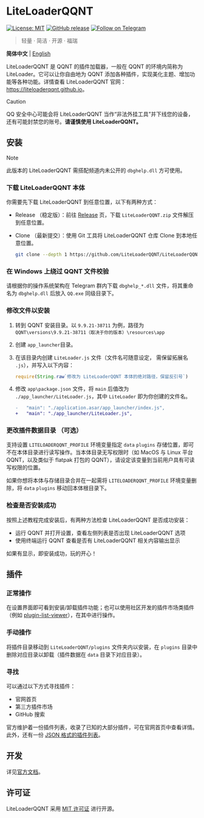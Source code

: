 # LiteLoaderQQNT

[![License: MIT](https://img.shields.io/badge/License-MIT-blue.svg)](LICENSE)
[![GitHub release](https://img.shields.io/github/v/release/LiteLoaderQQNT/LiteLoaderQQNT?logo=github)](https://github.com/LiteLoaderQQNT/LiteLoaderQQNT/releases)
[![Follow on Telegram](https://img.shields.io/badge/Follow-Telegram-blue?logo=telegram)](https://t.me/LiteLoaderQQNT_Channel)

> 轻量 · 简洁 · 开源 · 福瑞

**简体中文** | [English](https://github.com/LiteLoaderQQNT/LiteLoaderQQNT/blob/main/README_EN.md)

LiteLoaderQQNT 是 QQNT 的插件加载器，一般在 QQNT 的环境内简称为 LiteLoader。它可以让你自由地为 QQNT 添加各种插件，实现美化主题、增加功能等各种功能。详情查看 LiteLoaderQQNT 官网：<https://liteloaderqqnt.github.io>。

> [!CAUTION]
> QQ 安全中心可能会将 LiteLoaderQQNT 当作“非法外挂工具”并下线您的设备，还有可能封禁您的账号。**请谨慎使用 LiteLoaderQQNT。**

## 安装

> [!NOTE]
> 此版本的 LiteLoaderQQNT 需搭配频道内未公开的 `dbghelp.dll` 方可使用。

### 下载 LiteLoaderQQNT 本体

你需要先下载 LiteLoaderQQNT 到任意位置，以下有两种方式：

- Release （稳定版）：前往 [Release](https://github.com/LiteLoaderQQNT/LiteLoaderQQNT/releases) 页，下载 `LiteLoaderQQNT.zip` 文件解压到任意位置。
- Clone （最新提交）：使用 Git 工具将 LiteLoaderQQNT 仓库 Clone 到本地任意位置。

    ```bash
    git clone --depth 1 https://github.com/LiteLoaderQQNT/LiteLoaderQQNT.git
    ```

### 在 Windows 上绕过 QQNT 文件校验

请根据你的操作系统架构在 Telegram 群内下载 `dbghelp_*.dll` 文件，将其重命名为 `dbghelp.dll` 后放入 `QQ.exe` 同级目录下。

### 修改文件以安装
1. 转到 QQNT 安装目录。以 `9.9.21-38711` 为例，路径为 `QQNT\versions\9.9.21-38711（取决于你的版本）\resources\app`

2. 创建 `app_launcher`目录。

3. 在该目录内创建 `LiteLoader.js` 文件（文件名可随意设定， 需保留拓展名 `.js`），并写入以下内容：

    ```javascript
    require(String.raw`修改为 LiteLoaderQQNT 本体的绝对路径，保留反引号`)
    ```

4. 修改 `app\package.json` 文件，将 `main` 后值改为 `./app_launcher/LiteLoader.js`，其中 `LiteLoader` 即为你创建的文件名。

   ```diff
   -   "main": "./application.asar/app_launcher/index.js",
   +   "main": "./app_launcher/LiteLoader.js",
   ```

### 更改插件数据目录 （可选）

支持设置 `LITELOADERQQNT_PROFILE` 环境变量指定 `data` `plugins` 存储位置，即可不在本体目录进行读写操作。当本体目录无写权限时（如 MacOS 与 Linux 平台 QQNT，以及类似于 flatpak 打包的 QQNT），请设定该变量到当前用户具有可读写权限的位置。

如果你想将本体与存储目录合并在一起需将 `LITELOADERQQNT_PROFILE` 环境变量删除，将 `data` `plugins` 移动回本体根目录下。

### 检查是否安装成功

按照上述教程完成安装后，有两种方法检查 LiteLoaderQQNT 是否成功安装：

- 运行 QQNT 并打开设置，查看左侧列表是否出现 LiteLoaderQQNT 选项
- 使用终端运行 QQNT 查看是否有 LiteLoaderQQNT 相关内容输出显示

如果有显示，即安装成功，玩的开心！

## 插件

### 正常操作

在设置界面即可看到安装/卸载插件功能；也可以使用社区开发的插件市场类插件（例如 [plugin-list-viewer](https://github.com/ltxhhz/LL-plugin-list-viewer)），在其中进行操作。

### 手动操作

将插件目录移动到 `LiteLoaderQQNT/plugins` 文件夹内以安装，在 `plugins` 目录中删除对应目录以卸载（插件数据在 `data` 目录下对应目录）。

### 寻找

可以通过以下方式寻找插件：

- 官网首页
- 第三方插件市场
- GitHub 搜索

官方维护着一份插件列表，收录了已知的大部分插件，可在官网首页中查看详情。此外，还有一份 [JSON 格式的插件列表](https://github.com/LiteLoaderQQNT/Plugin-List/blob/v4/plugins.json)。

## 开发

详见[官方文档](https://liteloaderqqnt.github.io/docs/introduction.html)。

## 许可证

LiteLoaderQQNT 采用 [MIT 许可证](./LICENSE) 进行开源。
